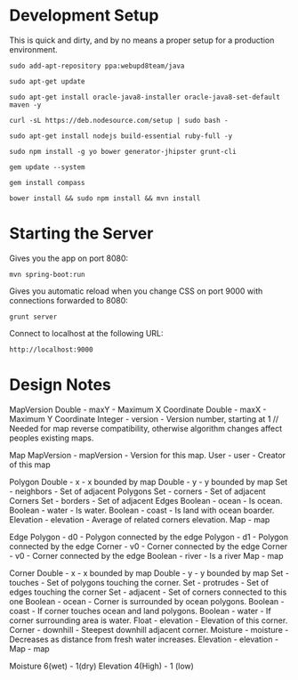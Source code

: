 
Development Setup
==========================
This is quick and dirty, and by no means a proper setup for a production environment.

`sudo add-apt-repository ppa:webupd8team/java`


`sudo apt-get update`

`sudo apt-get install oracle-java8-installer oracle-java8-set-default maven -y`

`curl -sL https://deb.nodesource.com/setup | sudo bash -`

`sudo apt-get install nodejs build-essential ruby-full -y`

`sudo npm install -g yo bower generator-jhipster grunt-cli`

`gem update --system`

`gem install compass`

`bower install && sudo npm install && mvn install`


Starting the Server
==========================

Gives you the app on port 8080:

`mvn spring-boot:run`


Gives you automatic reload when you change CSS on port 9000 with connections forwarded to 8080:

`grunt server`

Connect to localhost at the following URL:

`http://localhost:9000`

Design Notes
=========================

MapVersion
  Double         - maxY        - Maximum X Coordinate
  Double         - maxX        - Maximum Y Coordinate
  Integer        - version     - Version number, starting at 1 // Needed for map reverse compatibility, otherwise algorithm changes affect peoples existing maps.

Map
  MapVersion     - mapVersion  - Version for this map.
  User           - user        - Creator of this map

Polygon
  Double         - x           - x bounded by map
  Double         - y           - y bounded by map
  Set<Polygon>   - neighbors   - Set of adjacent Polygons
  Set<Corner>    - corners     - Set of adjacent Corners
  Set<Edge>      - borders     - Set of adjacent Edges
  Boolean        - ocean       - Is ocean.
  Boolean        - water       - Is water.
  Boolean        - coast       - Is land with ocean boarder.
  Elevation      - elevation   - Average of related corners elevation.
  Map            - map

Edge
  Polygon        - d0          - Polygon connected by the edge
  Polygon        - d1          - Polygon connected by the edge
  Corner         - v0          - Corner connected by the edge
  Corner         - v0          - Corner connected by the edge
  Boolean        - river       - Is a river
  Map            - map

Corner
  Double         - x           - x bounded by map
  Double         - y           - y bounded by map
  Set<Polygon>   - touches     - Set of polygons touching the corner.
  Set<Polygon>   - protrudes   - Set of edges touching the corner
  Set<Polygon>   - adjacent    - Set of corners connected to this one
  Boolean        - ocean       - Corner is surrounded by ocean polygons.
  Boolean        - coast       - If corner touches ocean and land polygons.
  Boolean        - water       - If corner surrounding area is water.
  Float          - elevation   - Elevation of this corner.
  Corner         - downhill    - Steepest downhill adjacent corner.
  Moisture       - moisture    - Decreases as distance from fresh water increases.
  Elevation      - elevation   - 
  Map            - map

 Moisture 6(wet) - 1(dry)
 Elevation 4(High) - 1 (low)














